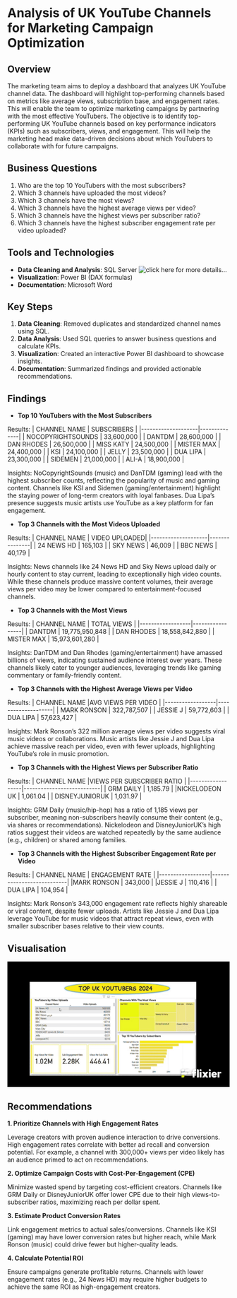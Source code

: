 # Analysis of UK YouTube Channels for Marketing Campaign Optimization

## Overview
The marketing team aims to deploy a dashboard that analyzes UK YouTube channel data. The dashboard will highlight top-performing channels based on metrics like average views, subscription base, and engagement rates. This will enable the team to optimize marketing campaigns by partnering with the most effective YouTubers.
The objective is to identify top-performing UK YouTube channels based on key performance indicators (KPIs) such as subscribers, views, and engagement. This will help the marketing head make data-driven decisions about which YouTubers to collaborate with for future campaigns.

## Business Questions
1. Who are the top 10 YouTubers with the most subscribers?
2. Which 3 channels have uploaded the most videos?
3. Which 3 channels have the most views?
4. Which 3 channels have the highest average views per video?
5. Which 3 channels have the highest views per subscriber ratio?
6. Which 3 channels have the highest subscriber engagement rate per video uploaded?

## Tools and Technologies
- **Data Cleaning and Analysis**: SQL Server ![click here for more details...](UK-YouTube-Channels-Analysis/scripts/)
- **Visualization**: Power BI (DAX formulas)
- **Documentation**: Microsoft Word

## Key Steps
1. **Data Cleaning**: Removed duplicates and standardized channel names using SQL.
2. **Data Analysis**: Used SQL queries to answer business questions and calculate KPIs.
3. **Visualization**: Created an interactive Power BI dashboard to showcase insights.
4. **Documentation**: Summarized findings and provided actionable recommendations.

## Findings
- **Top 10 YouTubers with the Most Subscribers**

Results:
| CHANNEL NAME       | SUBSCRIBERS  |
|--------------------|--------------|
| NOCOPYRIGHTSOUNDS  | 33,600,000   |
| DANTDM             | 28,600,000   |
| DAN RHODES         | 26,500,000   |
| MISS KATY          | 24,500,000   |
| MISTER MAX         | 24,400,000   |
| KSI                | 24,100,000   |
| JELLY              | 23,500,000   |
| DUA LIPA           | 23,300,000   |
| SIDEMEN            | 21,000,000   |
| ALI-A              | 18,900,000   |

Insights:
NoCopyrightSounds (music) and DanTDM (gaming) lead with the highest subscriber counts, reflecting the popularity of music and gaming content. Channels like KSI and Sidemen (gaming/entertainment) highlight the staying power of long-term creators with loyal fanbases. Dua Lipa’s presence suggests music artists use YouTube as a key platform for fan engagement.


- **Top 3 Channels with the Most Videos Uploaded**

Results:
| CHANNEL NAME       | VIDEO UPLOADED|
|--------------------|---------------|
| 24 NEWS HD         |   165,103     |
| SKY NEWS           |  46,009       |
| BBC NEWS           | 40,179        |

Insights:
News channels like 24 News HD and Sky News upload daily or hourly content to stay current, leading to exceptionally high video counts. While these channels produce massive content volumes, their average views per video may be lower compared to entertainment-focused channels.

- **Top 3 Channels with the Most Views**

Results:
| CHANNEL NAME     | TOTAL VIEWS     |
|------------------|-----------------|
| DANTDM	         | 19,775,950,848  |
| DAN RHODES	     | 18,558,842,880  |
| MISTER MAX	     | 15,973,601,280  |

Insights:
DanTDM and Dan Rhodes (gaming/entertainment) have amassed billions of views, indicating sustained audience interest over years. These channels likely cater to younger audiences, leveraging trends like gaming commentary or family-friendly content.

- **Top 3 Channels with the Highest Average Views per Video**

Results:
| CHANNEL NAME     |AVG VIEWS PER VIDEO |
|------------------|--------------------|
| MARK RONSON	     |     322,787,507    |
| JESSIE J	       |      59,772,603    |
| DUA LIPA	       |      57,623,427    |

Insights:
Mark Ronson’s 322 million average views per video suggests viral music videos or collaborations. Music artists like Jessie J and Dua Lipa achieve massive reach per video, even with fewer uploads, highlighting YouTube’s role in music promotion.



- **Top 3 Channels with the Highest Views per Subscriber Ratio**

Results:
| CHANNEL NAME     |VIEWS PER SUBSCRIBER RATIO |
|------------------|---------------------------|
| GRM DAILY	       |        1,185.79           |
|NICKELODEON UK    |	      1,061.04           |
| DISNEYJUNIORUK	 |        1,031.97           |

Insights:
GRM Daily (music/hip-hop) has a ratio of 1,185 views per subscriber, meaning non-subscribers heavily consume their content (e.g., via shares or recommendations). Nickelodeon and DisneyJuniorUK’s high ratios suggest their videos are watched repeatedly by the same audience (e.g., children) or shared among families.

- **Top 3 Channels with the Highest Subscriber Engagement Rate per Video**

Results:
| CHANNEL NAME     |     ENGAGEMENT RATE       |
|------------------|---------------------------|
|MARK RONSON	     |              343,000      |
|JESSIE J	         |              110,416      |
| DUA LIPA	       |              104,954      |

Insights:
Mark Ronson’s 343,000 engagement rate reflects highly shareable or viral content, despite fewer uploads. Artists like Jessie J and Dua Lipa leverage YouTube for music videos that attract repeat views, even with smaller subscriber bases relative to their view counts.

  
## Visualisation
![Power BI Dashboard](visuals/Top_UK_Youtubers_Dashboard.gif)

## Recommendations 
**1. Prioritize Channels with High Engagement Rates**

Leverage creators with proven audience interaction to drive conversions. High engagement rates correlate with better ad recall and conversion potential. For example, a channel with 300,000+ views per video likely has an audience primed to act on recommendations.

**2. Optimize Campaign Costs with Cost-Per-Engagement (CPE)**

Minimize wasted spend by targeting cost-efficient creators. Channels like GRM Daily or DisneyJuniorUK offer lower CPE due to their high views-to-subscriber ratios, maximizing reach per dollar spent.

**3. Estimate Product Conversion Rates**

Link engagement metrics to actual sales/conversions. Channels like KSI (gaming) may have lower conversion rates but higher reach, while Mark Ronson (music) could drive fewer but higher-quality leads.

**4. Calculate Potential ROI**

Ensure campaigns generate profitable returns. Channels with lower engagement rates (e.g., 24 News HD) may require higher budgets to achieve the same ROI as high-engagement creators.
